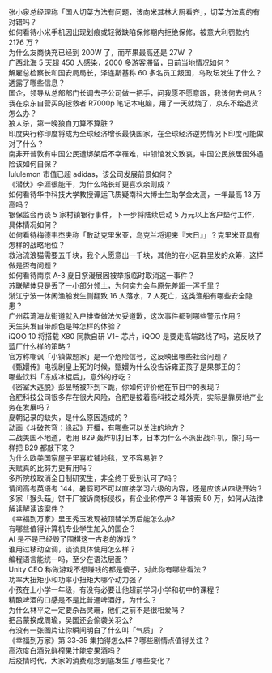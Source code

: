 张小泉总经理称「国人切菜方法有问题，该向米其林大厨看齐」，切菜方法真的有对错吗？  
如何看待小米手机因出现划痕或轻微缺陷保修期内拒绝保修，被意大利罚款约 2176 万？  
为什么友商快充已经到 200W 了，而苹果最高还是 27W ？  
广西北海 5 天超 450 人感染，2000 多游客滞留，目前当地情况如何？  
解雇总检察长和国安局局长，泽连斯基称 60 多名员工叛国，乌政坛发生了什么？透露了哪些信息？  
国企，领导从总部部门长调去子公司做一把手，问我愿不愿意跟，我该何去何从？  
我在京东自营买的拯救者 R7000p 笔记本电脑，用了一天就烧了，京东不给退货怎么办？  
狼人杀，第一晚狼自刀算不算脏？  
印度央行称印度将成为全球经济增长最快国家，在全球经济逆势情况下印度可能做对了什么？  
南非开普敦有中国公民遭绑架后不幸罹难，中领馆发文致哀，中国公民旅居国外遇险该如何自保？  
lululemon 市值已超 adidas，该公司发展前景如何？  
《潜伏》李涯很能干，为什么站长却更喜欢余则成？  
如何看待华中科技大学教授谭运飞质疑南科大博士生助学金太高，一年最高 13 万高吗？  
银保监会再谈 5 家村镇银行事件，下一步将陆续启动 5 万元以上客户垫付工作，具体情况如何？  
如何看待梅德韦杰夫称「敢动克里米亚，乌克兰将迎来『末日』」？克里米亚具有怎样的战略地位？  
救治流浪猫需要五千块，我个人愿意出一千块，其他的在小区群里发的众筹，这样做是否有问题？  
如何看待南京 A-3 夏日祭漫展因被举报临时取消这一事件？  
苏联解体只是丢了一小部分领土，为何实力会与原先差距一泻千里？  
浙江宁波一休闲渔船发生侧翻致 16 人落水，7 人死亡，这类渔船有哪些安全隐患？  
广州荔湾海龙街道就入户排查做法欠妥道歉，这次事件都到哪些警示作用？  
天生头发自带颜色是种怎样的体验？  
iQOO 10 将搭载 X80 同款自研 V1+ 芯片，iQOO 是要走高端路线了吗，这反映了蓝厂什么样的策略？  
官方称嘲讽「小镇做题家」是一个危险信号，这反映出哪些社会问题？  
《甄嬛传》电视剧皇上死的时候，甄嬛为什么没告诉雍正孩子是果郡王的？  
哪些饮料「冻成冰棍后」，意外的好吃？  
《密室大逃脱》彭昱畅被吓到下跪，你如何评价他在节目中的表现？  
合肥科技公司很多存在很大风险，合肥是披着高科技之城外壳，实际是靠房地产业务在发展吗？  
夏朝记录的缺失，是什么原因造成的？  
动画《斗破苍穹：缘起》开播，有哪些可以关注的地方？  
二战美国不地道，老用 B29 轰炸机打日本，日本为什么不派出战斗机，像打鸟一样把 B29 都敲下来？  
为什么欧美国家屋子里喜欢铺地毯，又不容易脏？  
天赋真的比努力更有用吗？  
多所院校取消全日制研究生，非全终于受到认可了吗？  
请问高考英语考 144，暑假可不可以直接学习六级的内容，还是应该从四级开始？  
多家「猴头菇」饼干厂被诉商标侵权，有企业称停产 3 年被索 50 万，如何从法律解读解读该案件？  
《幸福到万家》里王秀玉发现被顶替学历后能怎么办?  
有哪些值得计算机专业学生加入的国企？  
AI 是不是已经毁了围棋这一古老的游戏？  
谁用过移动空调，谈谈具体使用怎么样？  
编程语言能统一吗，至少在语法层面？  
Unity CEO 称做游戏不想赚钱的都是傻子，对此你有哪些看法？  
功率大扭矩小和功率小扭矩大哪个动力强？  
小孩在上小学一年级，有没有必要让他超前学习小学和初中的课程？  
精酿啤酒的口感是不是比普通啤酒好，为什么？  
为什么林平之一定要杀岳灵珊，他们之前不是很相爱吗？  
把吕蒙换成周瑜，吴国还会偷袭关羽么?  
有没有一张图片让你瞬间明白了什么叫「气质」？  
《幸福到万家》第 33-35 集拍得怎么样？哪些剧情点值得关注？  
高浓度白酒兑鲜榨果汁能变果酒吗？  
后疫情时代，大家的消费观念到底发生了哪些变化？  
